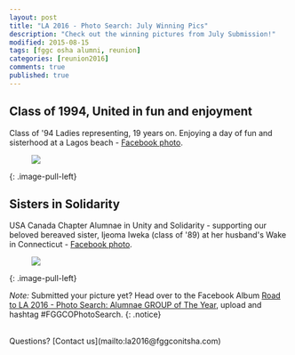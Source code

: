 ```yaml
---
layout: post
title: "LA 2016 - Photo Search: July Winning Pics"
description: "Check out the winning pictures from July Submission!"
modified: 2015-08-15
tags: [fggc osha alumni, reunion]
categories: [reunion2016]
comments: true
published: true
---
```

## Class of 1994, United in fun and enjoyment
Class of '94 Ladies representing, 19 years on. Enjoying a day of fun and sisterhood at a Lagos beach - [Facebook photo](https://www.facebook.com/photo.php?fbid=10153123224836656&set=oa.10152892392226244&type=3&theater).
<figure>
	<a href="{{ site.url }}/images/july1-photosearch.jpg"><img src="{{ site.url }}/images/july1-photosearch.jpg"></a>
</figure>
{: .image-pull-left}

## Sisters in Solidarity
USA Canada Chapter Alumnae in Unity and Solidarity - supporting our beloved bereaved sister, Ijeoma Iweka (class of '89) at her husband's Wake in Connecticut - [Facebook photo](https://www.facebook.com/photo.php?fbid=10155772954880328&set=oa.10152892392226244&type=3&theater).
<figure>
	<a href="{{ site.url }}/images/july2-photosearch.jpg"><img src="{{ site.url }}/images/july2-photosearch.jpg"></a>
</figure>
{: .image-pull-left}

*Note:* Submitted your picture yet? Head over to the Facebook Album [Road to LA 2016 - Photo Search: Alumnae GROUP of The Year](https://www.facebook.com/media/set/?set=oa.10152892392226244&type=1), upload and hashtag ‪#‎FGGCOPhotoSearch‬.
{: .notice} 

<br>
Questions? [Contact us](mailto:la2016@fggconitsha.com)